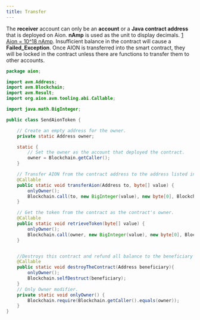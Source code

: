 ```yaml
---
title: Transfer
---
```


The **receiver** account can only be an **account** or a **Java contract address** that is deployed on Aion. **nAmp** is used as the unit to display decimals. [1 Aion = 10^18 nAmp](https://github.com/aionnetwork/aion/wiki/Aion-Terminology). Insufficient balance in the contract will cause a **Failed_Exception**. Once AION is transferred into the smart contract, they will be locked in the contract unless there are functions to transfer them to other accounts.

```java
package aion;

import avm.Address;
import avm.Blockchain;
import avm.Result;
import org.aion.avm.tooling.abi.Callable;

import java.math.BigInteger;

public class SendAionToken {

    // Create an empty address for the owner.
    private static Address owner;

    static {
        // Set the owner as the account that deployed the contract.
        owner = Blockchain.getCaller();
    }

    // Transfer AION from the contract address to the address listed in the "to" variable.
    @Callable
    public static void transferAion(Address to, byte[] value) {
        onlyOwner();
        Blockchain.call(to, new BigInteger(value), new byte[0], Blockchain.getRemainingEnergy());
    }

    // Get the token from the contract as the contract's owner.
    @Callable
    public static void retrieveToken(byte[] value) {
        onlyOwner();
        Blockchain.call(owner, new BigInteger(value), new byte[0], Blockchain.getRemainingEnergy());
    }


    //Destroys this contract and refund all balance to the beneficiary address.
    @Callable
    public static void destroyTheContract(Address beneficiary){
        onlyOwner();
        Blockchain.selfDestruct(beneficiary);
    }
    // Only Owner modifier.
    private static void onlyOwner() {
        Blockchain.require(Blockchain.getCaller().equals(owner));
    }
}
```